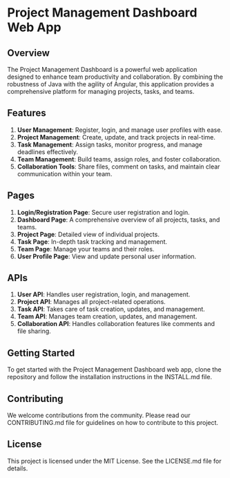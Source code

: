 # Project Management Dashboard Web App

## Overview
The Project Management Dashboard is a powerful web application designed to enhance team productivity and collaboration. By combining the robustness of Java with the agility of Angular, this application provides a comprehensive platform for managing projects, tasks, and teams.

## Features

1. **User Management**: Register, login, and manage user profiles with ease.
2. **Project Management**: Create, update, and track projects in real-time.
3. **Task Management**: Assign tasks, monitor progress, and manage deadlines effectively.
4. **Team Management**: Build teams, assign roles, and foster collaboration.
5. **Collaboration Tools**: Share files, comment on tasks, and maintain clear communication within your team.

## Pages

1. **Login/Registration Page**: Secure user registration and login.
2. **Dashboard Page**: A comprehensive overview of all projects, tasks, and teams.
3. **Project Page**: Detailed view of individual projects.
4. **Task Page**: In-depth task tracking and management.
5. **Team Page**: Manage your teams and their roles.
6. **User Profile Page**: View and update personal user information.

## APIs

1. **User API**: Handles user registration, login, and management.
2. **Project API**: Manages all project-related operations.
3. **Task API**: Takes care of task creation, updates, and management.
4. **Team API**: Manages team creation, updates, and management.
5. **Collaboration API**: Handles collaboration features like comments and file sharing.

## Getting Started

To get started with the Project Management Dashboard web app, clone the repository and follow the installation instructions in the INSTALL.md file.

## Contributing

We welcome contributions from the community. Please read our CONTRIBUTING.md file for guidelines on how to contribute to this project.

## License

This project is licensed under the MIT License. See the LICENSE.md file for details.